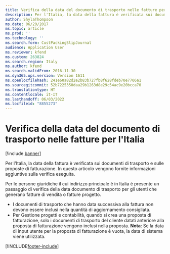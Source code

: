 ```yaml
---
title: Verifica della data del documento di trasporto nelle fatture per l'Italia
description: Per l'Italia, la data della fattura è verificata sui documenti di trasporto e sulle proposte di fatturazione. In questo articolo vengono fornite informazioni aggiuntive sulla verifica eseguita.
author: ShylaThompson
ms.date: 06/20/2017
ms.topic: article
ms.prod: ''
ms.technology: ''
ms.search.form: CustPackingSlipJournal
audience: Application User
ms.reviewer: kfend
ms.custom: 263824
ms.search.region: Italy
ms.author: kfend
ms.search.validFrom: 2016-11-30
ms.dyn365.ops.version: Version 1611
ms.openlocfilehash: 241e60a82d2e2b83b727fb8f628fdeb70e7706a1
ms.sourcegitcommit: 52b7225350daa29b1263d8e29c54ac9e20bcca70
ms.translationtype: HT
ms.contentlocale: it-IT
ms.lasthandoff: 06/03/2022
ms.locfileid: "8855273"
---
```

# <a name="packing-slip-date-verification-on-invoices-for-italy"></a>Verifica della data del documento di trasporto nelle fatture per l'Italia

[!include [banner](../includes/banner.md)]

Per l'Italia, la data della fattura è verificata sui documenti di trasporto e sulle proposte di fatturazione. In questo articolo vengono fornite informazioni aggiuntive sulla verifica eseguita. 

Per le persone giuridiche il cui indirizzo principale è in Italia è presente un passaggio di verifica della data documento di trasporto per gli utenti che generano fatture di vendita o fatture progetto.

-   I documenti di trasporto che hanno data successiva alla fattura non devono essere inclusi nella quantità di aggiornamento consigliata.
-   Per Gestione progetti e contabilità, quando si crea una proposta di fatturazione, solo i documenti di trasporto del cliente datati anteriore alla proposta di fatturazione vengono inclusi nella proposta. **Nota**: Se la data di input utente per la proposta di fatturazione è vuota, la data di sistema viene utilizzata.






[!INCLUDE[footer-include](../../includes/footer-banner.md)]